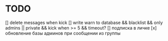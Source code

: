 # TODO

[] delete messages when kick
[] write warn to database && blacklist && only admins || private && kick when >= 5 && timeout?
[] подписка в личке
[x] обновление базы админов при сообщении из группы
